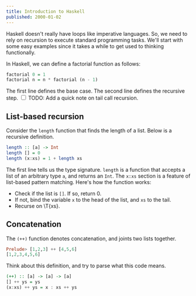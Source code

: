 ```yaml
---
title: Introduction to Haskell
published: 2000-01-02
---
```


Haskell doesn't really have loops like imperative languages.  So, we need to rely on recursion to execute standard programming tasks.  We'll start with some easy examples since it takes a while to get used to thinking functionally.

In Haskell, we can define a factorial function as follows:

```haskell
factorial 0 = 1
factorial n = n * factorial (n - 1)
```

The first line defines the base case.  The second line defines the recursive step.
<label for="todo-tail-rec"
       class="margin-toggle sidenote-number">
</label>
<input type="checkbox"
       id="todo-tail-rec"
       class="margin-toggle"/>
<span class="sidenote">TODO: Add a quick note on tail call recursion.</span>

## List-based recursion

Consider the `length` function that finds the length of a list.  Below is a recursive definition.

```haskell
length :: [a] -> Int
length [] = 0
length (x:xs) = 1 + length xs
```

The first line tells us the type signature.  `length` is a function that accepts a list of an arbitrary type `a`, and returns an `Int`.  The `x:xs` section is a feature of list-based pattern matching.  Here's how the function works:

- Check if the list is `[]`.  If so, return 0.
- If not, bind the variable `x` to the head of the list, and `xs` to the tail.
- Recurse on \T{xs}.

## Concatenation

The `(++)` function denotes concatenation, and joints two lists together.  

```haskell
Prelude> [1,2,3] ++ [4,5,6]
[1,2,3,4,5,6]
```

Think about this definition, and try to parse what this code means.

```haskell
(++) :: [a] -> [a] -> [a]
[] ++ ys = ys
(x:xs) ++ ys = x : xs ++ ys
```

